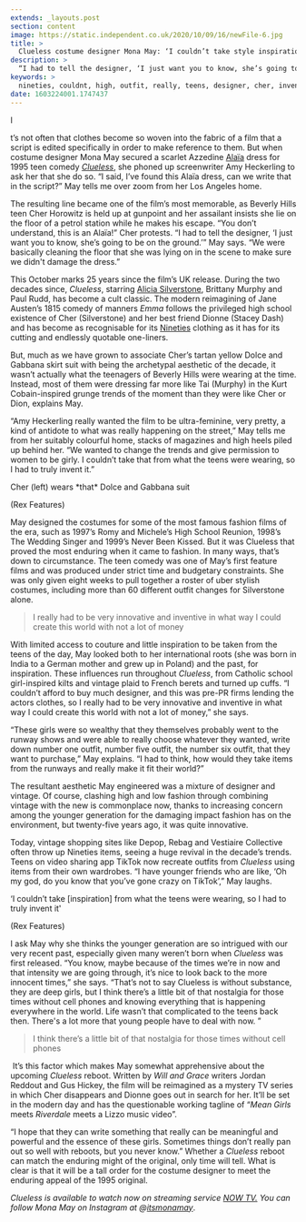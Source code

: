 ```yaml
--- 
extends: _layouts.post 
section: content 
image: https://static.independent.co.uk/2020/10/09/16/newFile-6.jpg 
title: > 
  Clueless costume designer Mona May: ‘I couldn’t take style inspiration from Nineties teens so I had to invent Cher Horowitz’s look’ 
description: > 
  “I had to tell the designer, ‘I just want you to know, she’s going to be on the ground.’” May says.During the two decades since, Clueless, starring Alicia Silverstone, Brittany Murphy and Paul Rudd, has become a cult classic.These influences run throughout Clueless, from Catholic school girl-inspired kilts and vintage plaid to French berets and turned up cuffs.Teens on video sharing app TikTok now recreate outfits from Clueless using items from their own wardrobes.What is clear is that it will be a tall order for the costume designer to meet the enduring appeal of the 1995 original. 
keywords: > 
  nineties, couldnt, high, outfit, really, teens, designer, cher, invent, style, horowitzs, look, vintage, know, times, clueless, mona, inspiration 
date: 1603224001.1747437 
--- 
```

<div><p class="sc-pHJJA iocNwz above-article-prompt-donations"></p><p class="sc-qPyvj qchtz">I</p><p>t&#8217;s not often that clothes become so woven into the fabric of a film that a script is edited specifically in order to make reference to them. But when costume designer Mona May secured a scarlet Azzedine <a href="/topic/alaia">Ala&#239;a</a> dress for 1995 teen comedy <a href="/topic/clueless"><i>Clueless</i></a>, she phoned up screenwriter Amy Heckerling to ask her that she do so. &#8220;I said, I&#8217;ve found this Ala&#239;a dress, can we write that in the script?&#8221; May tells me over zoom from her Los Angeles home.</p><p>The resulting line became one of the film&#8217;s most memorable, as Beverly Hills teen Cher Horowitz is held up at gunpoint and her assailant insists she lie on the floor of a petrol station while he makes his escape. &#8220;You don&#8217;t understand, this is an Ala&#239;a!&#8221; Cher protests. &#8220;I had to tell the designer, &#8216;I just want you to know, she&#8217;s going to be on the ground.&#8217;&#8221; May says. &#8220;We were basically cleaning the floor that she was lying on in the scene to make sure we didn't damage the dress.&#8221;</p><p></p><p>This October marks 25 years since the film&#8217;s UK release. During the two decades since, <i>Clueless</i>, starring <a href="/topic/alicia-silverstone">Alicia Silverstone</a>, Brittany Murphy and Paul Rudd, has become a cult classic. The modern reimagining of Jane Austen&#8217;s 1815 comedy of manners <i>Emma</i> follows the privileged high school existence of Cher (Silverstone) and her best friend Dionne (Stacey Dash) and has become as recognisable for its <a href="/topic/nineties">Nineties</a> clothing as it has for its cutting and endlessly quotable one-liners.</p><p>But, much as we have grown to associate Cher&#8217;s tartan yellow Dolce and Gabbana skirt suit with being the archetypal aesthetic of the decade, it wasn&#8217;t actually what the teenagers of Beverly Hills were wearing at the time. Instead, most of them were dressing far more like Tai (Murphy) in the Kurt Cobain-inspired grunge trends of the moment than they were like Cher or Dion, explains May. </p><p></p><p>&#8220;Amy Heckerling really wanted the film to be ultra-feminine, very pretty, a kind of antidote to what was really happening on the street,&#8221; May tells me from her suitably colourful home, stacks of magazines and high heels piled up behind her. &#8220;We wanted to change the trends and give permission to women to be girly. I couldn&#8217;t take that from what the teens were wearing, so I had to truly invent it.&#8221;</p><p>Cher (left) wears *that* Dolce and Gabbana suit</p><p class="sc-pRFZy iIPyzR copyright">(Rex Features)</p><p>May designed the costumes for some of the most famous fashion films of the era, such as 1997&#8217;s Romy and Michele&#8217;s High School Reunion, 1998&#8217;s The Wedding Singer and 1999&#8217;s Never Been Kissed. But it was Clueless that proved the most enduring when it came to fashion. In many ways, that&#8217;s down to circumstance. The teen comedy was one of May&#8217;s first feature films and was produced under strict time and budgetary constraints. She was only given eight weeks to pull together a roster of uber stylish costumes, including more than 60 different outfit changes for Silverstone alone.</p><p class="sc-pTSbw gOmWnw">

</p><blockquote><p>I really had to be very innovative and inventive in what way I could create this world with not a lot of money</p></blockquote><p>With limited access to couture and little inspiration to be taken from the teens of the day, May looked both to her international roots (she was born in India to a German mother and grew up in Poland) and the past, for inspiration. These influences run throughout <i>Clueless</i>, from Catholic school girl-inspired kilts and vintage plaid to French berets and turned up cuffs. &#8220;I couldn&#8217;t afford to buy much designer, and this was pre-PR firms lending the actors clothes, so I really had to be very innovative and inventive in what way I could create this world with not a lot of money,&#8221; she says.</p><p></p><p>&#8220;These girls were so wealthy that they themselves probably went to the runway shows and were able to really choose whatever they wanted, write down number one outfit, number five outfit, the number six outfit, that they want to purchase,&#8221; May explains. &#8220;I had to think, how would they take items from the runways and really make it fit their world?&#8221;</p><p>The resultant aesthetic May engineered was a mixture of designer and vintage. Of course, clashing high and low fashion through combining vintage with the new is commonplace now, thanks to increasing concern among the younger generation for the damaging impact fashion has on the environment, but twenty-five years ago, it was quite innovative.&#160;</p><p id="taboola-carousel-thumbnails"></p><p>Today, vintage shopping sites like Depop, Rebag and Vestiaire Collective often throw up Nineties items, seeing a huge revival in the decade&#8217;s trends. Teens on video sharing app TikTok now recreate outfits from <i>Clueless</i> using items from their own wardrobes. &#8220;I have younger friends who are like, &#8216;Oh my god, do you know that you&#8217;ve gone crazy on TikTok&#8217;,&#8221; May laughs.</p><p>&#8216;I couldn&#8217;t take [inspiration] from what the teens were wearing, so I had to truly invent it'</p><p class="sc-pRFZy iIPyzR copyright">(Rex Features)</p><p>I ask May why she thinks the younger generation are so intrigued with our very recent past, especially given many weren&#8217;t born when <i>Clueless</i> was first released. &#8220;You know, maybe because of the times we&#8217;re in now and that intensity we are going through, it&#8217;s nice to look back to the more innocent times,&#8221; she says. &#8220;That&#8217;s not to say Clueless is without substance, they are deep girls, but I think there&#8217;s a little bit of that nostalgia for those times without cell phones and knowing everything that is happening everywhere in the world. Life wasn&#8217;t that complicated to the teens back then. There's a lot more that young people have to deal with now. &#8221;</p><p class="sc-pTSbw gOmWnw">

</p><blockquote><p>I think there&#8217;s a little bit of that nostalgia for those times without cell phones</p></blockquote><p>&#160;It&#8217;s this factor which makes May somewhat apprehensive about the upcoming <i>Clueless </i>reboot. Written by <i>Will and Grace </i>writers Jordan Reddout and Gus Hickey, the film will be reimagined as a mystery TV series in which Cher disappears and Dionne goes out in search for her. It&#8217;ll be set in the modern day and has the questionable working tagline of &#8220;<i>Mean Girls</i> meets <i>Riverdale</i> meets a Lizzo music video&#8221;.</p><p>&#8220;I hope that they can write something that really can be meaningful and powerful and the essence of these girls. Sometimes things don&#8217;t really pan out so well with reboots, but you never know.&#8221; Whether a <i>Clueless</i> reboot can match the enduring might of the original, only time will tell. What is clear is that it will be a tall order for the costume designer to meet the enduring appeal of the 1995 original.</p><p><i>Clueless is available to watch now on streaming service </i><a rel="nofollow" href="https://www.awin1.com/awclick.php?mid=11006&amp;id=201309&amp;p=https://www.nowtv.com/watch/clueless-1995/A5EK5E17HwqwrMGdjszxW"><i>NOW TV.</i></a><i> You can follow Mona May on Instagram at @</i><a rel="nofollow" href="https://www.instagram.com/itsmonamay"><i>itsmonamay</i></a>.</p><p class="sc-ptCms fzKffT"></p></div>